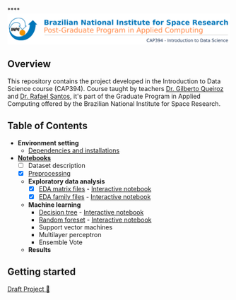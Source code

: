 ****<img src="https://raw.githubusercontent.com/AdrianoPereira/project-cap394/master/assets/images/header-en.png" />

## Overview
This repository contains the project developed in the Introduction to Data Science course (CAP394). Course taught by teachers [Dr. Gilberto Queiroz](http://www.dpi.inpe.br/~gribeiro/doku.php) and [Dr. Rafael Santos](http://www.lac.inpe.br/~rafael.santos), it's part of the Graduate Program in Applied Computing offered by the Brazilian National Institute for Space Research.

## Table of Contents
- **Environment setting**
  - [Dependencies and installations](https://github.com/AdrianoPereira/project-cap394/tree/master/docs/dependencies-and-installations.md)
- [**Notebooks**](https://github.com/AdrianoPereira/project-cap394/tree/master/docs/notebooks)
  - [ ] Dataset description
  - [x] [Preprocessing](https://github.com/AdrianoPereira/project-cap394/blob/master/notebooks/Preprocessing.ipynb)
  - **Exploratory data analysis**
    - [x] [EDA matrix files](https://github.com/AdrianoPereira/project-cap394/blob/master/notebooks/ExploratoryDataAnalysisMat.ipynb) - [Interactive notebook](https://kyso.io/AdrianoPereira/notebooks/file/ExploratoryDataAnalysisMat.ipynb#code=shown&files)
    - [x] [EDA family files](https://github.com/AdrianoPereira/project-cap394/blob/master/notebooks/ExploratoryDataAnalysisFam.ipynb) - [Interactive notebook](https://kyso.io/AdrianoPereira/notebooks/file/ExploratoryDataAnalysisFam.ipynb#code=shown&files)
  - **Machine learning**
    - [Decision tree](https://github.com/AdrianoPereira/project-cap394/blob/master/notebooks/DecisionTree.ipynb) - [Interactive notebook](https://kyso.io/AdrianoPereira/notebooks/file/DecisionTree.ipynb#code=shown&files)
    - [Random foreset](https://github.com/AdrianoPereira/project-cap394/blob/master/notebooks/RandomForest.ipynb) - [Interactive notebook](https://kyso.io/AdrianoPereira/notebooks/file/RandomForest.ipynb#code=shown&files)
    - Support vector machines
    - Multilayer perceptron
    - Ensemble Vote
  - **Results**

## Getting started
[Draft Project 📕](https://github.com/AdrianoPereira/project-cap394/blob/master/src/project.ipynb)
